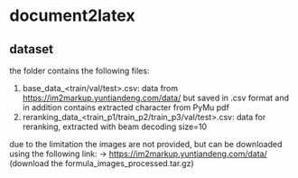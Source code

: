 # document2latex

## dataset
the folder contains the following files:
1. base_data_<train/val/test>.csv: data from https://im2markup.yuntiandeng.com/data/ but saved in .csv format and in addition contains extracted character from PyMu pdf
2. reranking_data_<train_p1/train_p2/train_p3/val/test>.csv: data for reranking, extracted with beam decoding size=10

due to the limitation the images are not provided, but can be downloaded using the following link:
-> https://im2markup.yuntiandeng.com/data/ (download the formula_images_processed.tar.gz)
